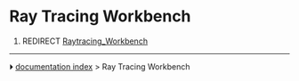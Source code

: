 # Ray Tracing Workbench
1.  REDIRECT [Raytracing_Workbench](Raytracing_Workbench.md)



---
⏵ [documentation index](../README.md) > Ray Tracing Workbench
